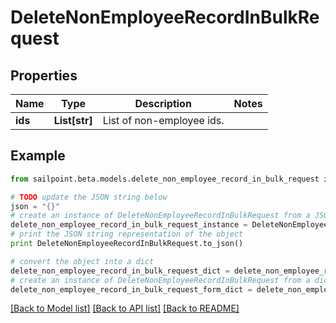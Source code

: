 # DeleteNonEmployeeRecordInBulkRequest


## Properties
Name | Type | Description | Notes
------------ | ------------- | ------------- | -------------
**ids** | **List[str]** | List of non-employee ids. | 

## Example

```python
from sailpoint.beta.models.delete_non_employee_record_in_bulk_request import DeleteNonEmployeeRecordInBulkRequest

# TODO update the JSON string below
json = "{}"
# create an instance of DeleteNonEmployeeRecordInBulkRequest from a JSON string
delete_non_employee_record_in_bulk_request_instance = DeleteNonEmployeeRecordInBulkRequest.from_json(json)
# print the JSON string representation of the object
print DeleteNonEmployeeRecordInBulkRequest.to_json()

# convert the object into a dict
delete_non_employee_record_in_bulk_request_dict = delete_non_employee_record_in_bulk_request_instance.to_dict()
# create an instance of DeleteNonEmployeeRecordInBulkRequest from a dict
delete_non_employee_record_in_bulk_request_form_dict = delete_non_employee_record_in_bulk_request.from_dict(delete_non_employee_record_in_bulk_request_dict)
```
[[Back to Model list]](../README.md#documentation-for-models) [[Back to API list]](../README.md#documentation-for-api-endpoints) [[Back to README]](../README.md)


